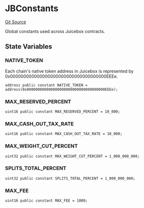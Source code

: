 # JBConstants
[Git Source](https://github.com/Bananapus/nana-core/blob/1fb5688d98a7c6e49f86f6a7e868a61ef4c2409a/src/libraries/JBConstants.sol)

Global constants used across Juicebox contracts.


## State Variables
### NATIVE_TOKEN
Each chain's native token address in Juicebox is represented by
0x000000000000000000000000000000000000EEEe.


```solidity
address public constant NATIVE_TOKEN = address(0x000000000000000000000000000000000000EEEe);
```


### MAX_RESERVED_PERCENT

```solidity
uint16 public constant MAX_RESERVED_PERCENT = 10_000;
```


### MAX_CASH_OUT_TAX_RATE

```solidity
uint16 public constant MAX_CASH_OUT_TAX_RATE = 10_000;
```


### MAX_WEIGHT_CUT_PERCENT

```solidity
uint32 public constant MAX_WEIGHT_CUT_PERCENT = 1_000_000_000;
```


### SPLITS_TOTAL_PERCENT

```solidity
uint32 public constant SPLITS_TOTAL_PERCENT = 1_000_000_000;
```


### MAX_FEE

```solidity
uint16 public constant MAX_FEE = 1000;
```



